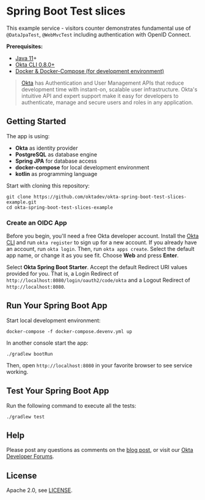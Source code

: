 # Spring Boot Test slices

This example service - visitors counter demonstrates fundamental use of `@DataJpaTest`, `@WebMvcTest` including authentication with OpenID Connect.

**Prerequisites:**
 
- [Java 11](https://adoptopenjdk.net/)+
- [Okta CLI 0.8.0+](https://cli.okta.com)
- [Docker & Docker-Compose (for development environment)](https://docs.docker.com/get-docker/)

> [Okta](https://developer.okta.com/) has Authentication and User Management APIs that reduce development time with instant-on, scalable user infrastructure. Okta's intuitive API and expert support make it easy for developers to authenticate, manage and secure users and roles in any application.

## Getting Started

The app is using:
* **Okta** as identity provider
* **PostgreSQL** as database engine
* **Spring JPA** for database access
* **docker-compose** for local development environment 
* **kotlin** as programming language

Start with cloning this repository:

```
git clone https://github.com/oktadev/okta-spring-boot-test-slices-example.git
cd okta-spring-boot-test-slices-example
```

### Create an OIDC App

Before you begin, you'll need a free Okta developer account. Install the [Okta CLI](https://cli.okta.com/) and run `okta register` to sign up for a new account. If you already have an account, run `okta login`. Then, run `okta apps create`. Select the default app name, or change it as you see fit. Choose **Web** and press **Enter**.

Select **Okta Spring Boot Starter**. Accept the default Redirect URI values provided for you. That is, a Login Redirect of `http://localhost:8080/login/oauth2/code/okta` and a Logout Redirect of `http://localhost:8080`.

## Run Your Spring Boot App

Start local development environment:

```
docker-compose -f docker-compose.devenv.yml up
```

In another console start the app:

```
./gradlew bootRun
```

Then, open `http://localhost:8080` in your favorite browser to see service working.

## Test Your Spring Boot App

Run the following command to execute all the tests:

```
./gradlew test
```

## Help

Please post any questions as comments on the [blog post][blog-post], or visit our [Okta Developer Forums](https://devforum.okta.com/).

## License

Apache 2.0, see [LICENSE](LICENSE).

[blog-post]: https://developer.okta.com/blog/2021/04/21/spring-boot-testing-slices
